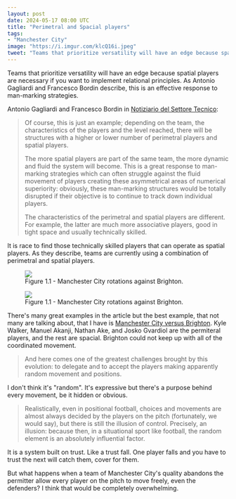 ```yaml
---
layout: post
date: 2024-05-17 08:00 UTC
title: "Perimetral and Spacial players"
tags:
- "Manchester City"
image: "https://i.imgur.com/klcQ16i.jpeg"
tweet: "Teams that prioritize versatility will have an edge because spatial players are necessary if you want to implement relational principles. As @toni_Gagliardi and Francesco Bordin describe, this is an effective response to man-marking strategies."
---
```


Teams that prioritize versatility will have an edge because spatial players are necessary if you want to implement relational principles. As Antonio Gagliardi and Francesco Bordin describe, this is an effective response to man-marking strategies.

<!---more---> 

Antonio Gagliardi and Francesco Bordin in [Notiziario del Settore Tecnico](https://www.figc.it/media/233551/a-new-era_eng.pdf):

> Of course, this is just an example; depending on the team, the characteristics of the players and the level reached, there will be structures with a higher or lower number of perimetral players and spatial players. 
>  
> The more spatial players are part of the same team, the more dynamic and fluid the system will become. This is a great response to man-marking strategies which can often struggle against the fluid movement of players creating these asymmetrical areas of numerical superiority: obviously, these man-marking structures would be totally disrupted if their objective is to continue to track down individual players.
>  
> The characteristics of the perimetral and spatial players are different. For example, the latter are much more associative players, good in tight space and usually technically skilled.

It is race to find those technically skilled players that can operate as spatial players. As they describe, teams are currently using a combination of perimetral and spatial players.

<figure>
    <img src="https://i.imgur.com/klcQ16i.jpeg">
    <figcaption>Figure 1.1 - Manchester City rotations against Brighton.</figcaption>
</figure> 

<figure>
    <img src="https://i.imgur.com/uX1R24u.jpeg">
    <figcaption>Figure 1.1 - Manchester City rotations against Brighton.</figcaption>
</figure> 

There's many great examples in the article but the best example, that not many are talking about, that I have is [Manchester City versus Brighton](https://tacticsjournal.com/2024/04/26/manchester-citys-rotations/). Kyle Walker, Manuel Akanji, Nathan Ake, and Josko Gvardiol are the permiteral players, and the rest are spacial. Brighton could not keep up with all of the coordinated movement. 

> And here comes one of the greatest challenges brought by this evolution: to delegate and to accept the players making apparently random movement and positions.

I don't think it's "random". It's expressive but there's a purpose behind every movement, be it hidden or obvious. 

> Realistically, even in positional football, choices and movements are almost always decided by the players on the pitch (fortunately, we would say), but there is still the illusion of control. Precisely, an illusion: because then, in a situational sport like football, the random element is an absolutely influential factor.

It is a system built on trust. Like a trust fall. One player falls and you have to trust the next will catch them, cover for them. 

But what happens when a team of Manchester City's quality abandons the permitter allow every player on the pitch to move freely, even the defenders? I think that would be completely overwhelming.
